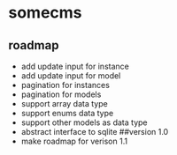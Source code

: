 # somecms

## roadmap
- add update input for instance
- add update input for model
- pagination for instances
- pagination for models
- support array data type
- support enums data type
- support other models as data type
- abstract interface to sqlite
##version 1.0
- make roadmap for verison 1.1
